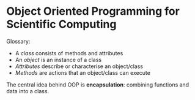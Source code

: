 # Object Oriented Programming for Scientific Computing

Glossary:
- A *class* consists of methods and attributes
- An *object* is an instance of a class
- *Attributes* describe or characterise an object/class
- *Methods* are actions that an object/class can execute

The central idea behind OOP is **encapsulation**: combining functions and data into a class.
